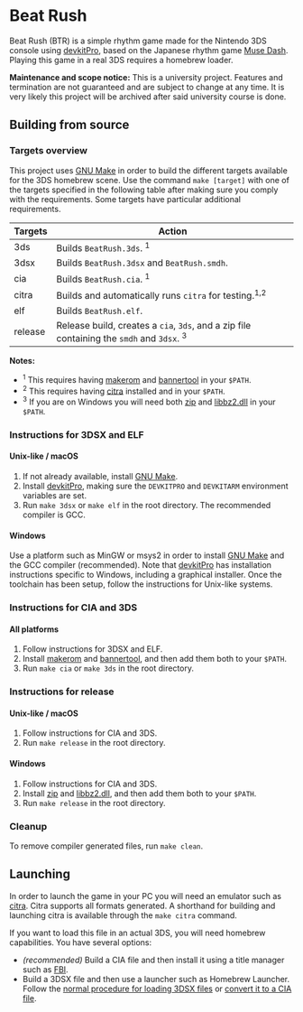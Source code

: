 # Beat Rush
Beat Rush (BTR) is a simple rhythm game made for the Nintendo 3DS console using [devkitPro], based on the Japanese rhythm game [Muse Dash](https://ja.wikipedia.org/wiki/Muse_Dash).
Playing this game in a real 3DS requires a homebrew loader.

**Maintenance and scope notice:**
This is a university project. Features and termination are not guaranteed and are subject to change at any time. 
It is very likely this project will be archived after said university course is done.

## Building from source
### Targets overview
This project uses [GNU Make] in order to build the different targets available for the 3DS homebrew scene. Use the command `make [target]` with one of the targets specified in the following table after making sure you comply with the requirements. Some targets have particular additional requirements.

| Targets     | Action                                                                                    |
| ------------| ----------------------------------------------------------------------------------------- |
| 3ds         | Builds `BeatRush.3ds`. <sup>1</sup>
| 3dsx        | Builds `BeatRush.3dsx` and `BeatRush.smdh`.
| cia         | Builds `BeatRush.cia`. <sup>1</sup>
| citra       | Builds and automatically runs `citra` for testing.<sup>1,2</sup>
| elf         | Builds `BeatRush.elf`.
| release     | Release build, creates a `cia`, `3ds`, and a zip file containing the `smdh` and `3dsx`. <sup>3</sup>

**Notes:** 
* <sup>1</sup> This requires having [makerom] and [bannertool] in your `$PATH`.
* <sup>2</sup> This requires having [citra] installed and in your `$PATH`.
* <sup>3</sup> If you are on Windows you will need both [zip] and [libbz2.dll] in your `$PATH`.

### Instructions for 3DSX and ELF
#### Unix-like / macOS
1. If not already available, install [GNU Make].
2. Install [devkitPro], making sure the `DEVKITPRO` and `DEVKITARM` environment variables are set.
3. Run `make 3dsx` or `make elf` in the root directory. The recommended compiler is GCC.

#### Windows
Use a platform such as MinGW or msys2 in order to install [GNU Make] and the GCC compiler (recommended). Note that [devkitPro]
has installation instructions specific to Windows, including a graphical installer.
Once the toolchain has been setup, follow the instructions for Unix-like systems.

### Instructions for CIA and 3DS
#### All platforms
1. Follow instructions for 3DSX and ELF.
2. Install [makerom] and [bannertool], and then add them both to your `$PATH`.
3. Run `make cia` or `make 3ds` in the root directory.

### Instructions for release
#### Unix-like / macOS
1. Follow instructions for CIA and 3DS.
2. Run `make release` in the root directory.

#### Windows
1. Follow instructions for CIA and 3DS.
2. Install [zip] and [libbz2.dll], and then add them both to your `$PATH`.
3. Run `make release` in the root directory.


### Cleanup
To remove compiler generated files, run `make clean`.

## Launching
In order to launch the game in your PC you will need an emulator such as [citra]. Citra supports all formats generated. A shorthand for building and launching citra is available through the `make citra` command.

If you want to load this file in an actual 3DS, you will need homebrew capabilities. You have several options:
- *(recommended)* Build a CIA file and then install it using a title manager such as [FBI].
- Build a 3DSX file and then use a launcher such as Homebrew Launcher. Follow the [normal procedure for loading 3DSX files](https://www.cfwaifu.com/3ds-install-games-homebrew/)
or [convert it to a CIA file](https://www.cfwaifu.com/3ds-to-cia/).

[devkitPro]: <https://devkitpro.org/>
[citro2d]: <https://citro2d.devkitpro.org/>
[GNU Make]: <https://www.gnu.org/software/make/>
[citra]: <https://citra-emu.org/download/>
[makerom]: <https://github.com/profi200/Project_CTR>
[bannertool]: <https://github.com/Steveice10/buildtools>
[zip]: <http://downloads.sourceforge.net/gnuwin32/zip-3.0-bin.zip>
[libbz2.dll]: <http://downloads.sourceforge.net/gnuwin32/zip-3.0-dep.zip>
[FBI]: <https://github.com/Steveice10/FBI>
